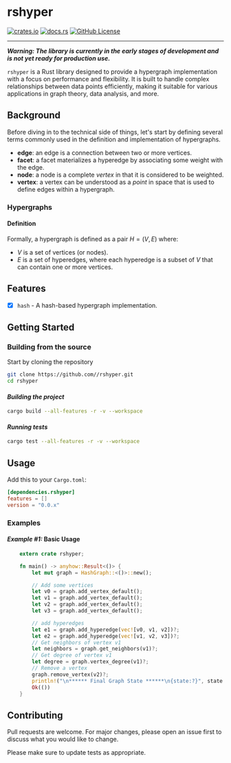 # rshyper

[![crates.io](https://img.shields.io/crates/v/rshyper?style=for-the-badge&logo=rust)](https://crates.io/crates/rshyper)
[![docs.rs](https://img.shields.io/docsrs/rshyper?style=for-the-badge&logo=docs.rs)](https://docs.rs/rshyper)
[![GitHub License](https://img.shields.io/github/license/FL03/rshyper?style=for-the-badge&logo=github)](https://github.com/FL03/rshyper/blob/main/LICENSE)

***

_**Warning: The library is currently in the early stages of development and is not yet ready for production use.**_

`rshyper` is a Rust library designed to provide a hypergraph implementation with a focus on performance and flexibility. It is built to handle complex relationships between data points efficiently, making it suitable for various applications in graph theory, data analysis, and more.

## Background

Before diving in to the technical side of things, let's start by defining several terms commonly used in the definition and implementation of hypergraphs.

- **edge**: an edge is a connection between two or more vertices.
- **facet**: a facet materializes a hyperedge by associating some weight with the edge.
- **node**: a node is a complete _vertex_ in that it is considered to be weighted.
- **vertex**: a vertex can be understood as a _point_ in space that is used to define edges within a hypergraph.

### Hypergraphs

#### Definition

Formally, a hypergraph is defined as a pair $H = (V, E)$ where:

- $V$ is a set of vertices (or nodes).
- $E$ is a set of hyperedges, where each hyperedge is a subset of $V$ that can contain one or more vertices.

## Features

- [x] `hash` - A hash-based hypergraph implementation.

## Getting Started

### Building from the source

Start by cloning the repository

```bash
git clone https://github.com//rshyper.git
cd rshyper
```

#### _Building the project_

```bash
cargo build --all-features -r -v --workspace
```

#### _Running tests_

```bash
cargo test --all-features -r -v --workspace
```

## Usage

Add this to your `Cargo.toml`:

```toml
[dependencies.rshyper]
features = []
version = "0.0.x"
```

### Examples

#### _Example #1:_ Basic Usage

```rust
    extern crate rshyper;

    fn main() -> anyhow::Result<()> {
        let mut graph = HashGraph::<()>::new();

        // Add some vertices
        let v0 = graph.add_vertex_default();
        let v1 = graph.add_vertex_default();
        let v2 = graph.add_vertex_default();
        let v3 = graph.add_vertex_default();

        // add hyperedges
        let e1 = graph.add_hyperedge(vec![v0, v1, v2])?;
        let e2 = graph.add_hyperedge(vec![v1, v2, v3])?;
        // Get neighbors of vertex v1
        let neighbors = graph.get_neighbors(v1)?;
        // Get degree of vertex v1
        let degree = graph.vertex_degree(v1)?;
        // Remove a vertex
        graph.remove_vertex(v2)?;
        println!("\n****** Final Graph State ******\n{state:?}", state = graph);
        Ok(())
    }
```

## Contributing

Pull requests are welcome. For major changes, please open an issue first
to discuss what you would like to change.

Please make sure to update tests as appropriate.
